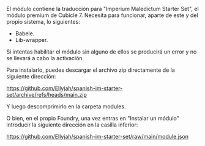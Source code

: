 El módulo contiene la traducción para "Imperium Maledictum Starter Set", el módulo premium de Cubicle 7.
Necesita para funcionar, aparte de este y del propio sistema, lo siguientes:
   - Babele.
   - Lib-wrapper.

Si intentas habilitar el módulo sin alguno de ellos se producirá un error y no se llevará a cabo la activación.

Para instalarlo, puedes descargar el archivo zip directamente de la siguiente dirección:

https://github.com/Ellyjah/spanish-im-starter-set/archive/refs/heads/main.zip

Y luego descomprimirlo en la carpeta modules.

O bien, en el propio Foundry, una vez entras en "Instalar un módulo" introducir la siguiente dirección en la casilla inferior:

https://github.com/Ellyjah/spanish-im-starter-set/raw/main/module.json
